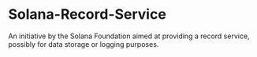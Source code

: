 # Solana-Record-Service
An initiative by the Solana Foundation aimed at providing a record service, possibly for data storage or logging purposes.
